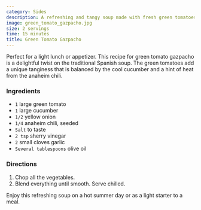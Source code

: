 ```yaml
---
category: Sides
description: A refreshing and tangy soup made with fresh green tomatoes and cucumber.
image: green_tomato_gazpacho.jpg
size: 2 servings
time: 15 minutes
title: Green Tomato Gazpacho
---
```


Perfect for a light lunch or appetizer. This recipe for green tomato gazpacho is a delightful twist on the traditional Spanish soup. The green tomatoes add a unique tanginess that is balanced by the cool cucumber and a hint of heat from the anaheim chili. 

### Ingredients

* `1` large green tomato
* `1` large cucumber
* `1/2` yellow onion
* `1/4` anaheim chili, seeded
* `Salt` to taste
* `2 tsp` sherry vinegar
* `2` small cloves garlic
* `Several tablespoons` olive oil

### Directions

1. Chop all the vegetables.
2. Blend everything until smooth. Serve chilled.

Enjoy this refreshing soup on a hot summer day or as a light starter to a meal.